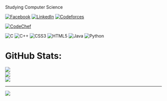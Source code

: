 
Studying Computer Science


[![Facebook](https://img.shields.io/badge/Facebook-%231877F2.svg?logo=Facebook&logoColor=white)](https://facebook.com/https://www.facebook.com/profile.php?id=100028272439695) 
[![LinkedIn](https://img.shields.io/badge/LinkedIn-%230077B5.svg?logo=linkedin&logoColor=white)](https://linkedin.com/in/https://www.linkedin.com/in/md-mahadi-hasan-nstu/)
[![Codeforces](https://badges.joonhyung.xyz/codeforces/L0_seR.svg)](https://codeforces.com/profile/L0_seR)

[![CodeChef](https://img.shields.io/badge/CodeChef-5B4638?style=for-the-badge&logo=CodeChef&logoColor=white) ](https://www.codechef.com/users/l0_ser)




![C](https://img.shields.io/badge/c-%2300599C.svg?style=for-the-badge&logo=c&logoColor=white) ![C++](https://img.shields.io/badge/c++-%2300599C.svg?style=for-the-badge&logo=c%2B%2B&logoColor=white) ![CSS3](https://img.shields.io/badge/css3-%231572B6.svg?style=for-the-badge&logo=css3&logoColor=white) ![HTML5](https://img.shields.io/badge/html5-%23E34F26.svg?style=for-the-badge&logo=html5&logoColor=white) ![Java](https://img.shields.io/badge/java-%23ED8B00.svg?style=for-the-badge&logo=java&logoColor=white) ![Python](https://img.shields.io/badge/python-3670A0?style=for-the-badge&logo=python&logoColor=ffdd54)
# GitHub Stats:
![](https://github-readme-stats.vercel.app/api?username=mahadi2001&theme=nightowl&hide_border=false&include_all_commits=false&count_private=false)<br/>
![](https://github-readme-streak-stats.herokuapp.com/?user=mahadi2001&theme=nightowl&hide_border=false)<br/>
![](https://github-readme-stats.vercel.app/api/top-langs/?username=mahadi2001&theme=nightowl&hide_border=false&include_all_commits=false&count_private=false&layout=compact)

---
[![](https://visitcount.itsvg.in/api?id=mahadi2001&icon=5&color=0)](https://visitcount.itsvg.in)

<!-- Proudly created with GPRM ( https://gprm.itsvg.in ) -->
